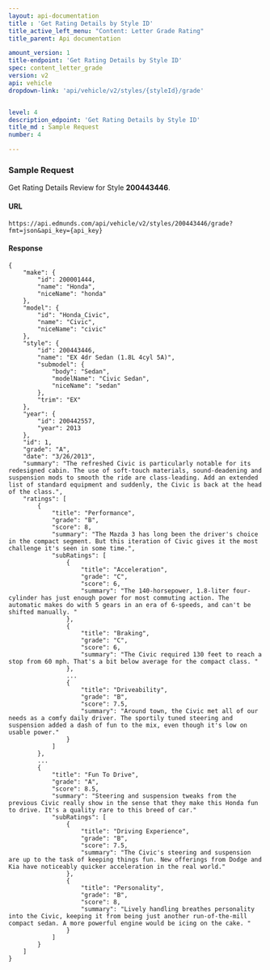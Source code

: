```yaml
---
layout: api-documentation
title : 'Get Rating Details by Style ID'
title_active_left_menu: "Content: Letter Grade Rating"
title_parent: Api documentation

amount_version: 1
title-endpoint: 'Get Rating Details by Style ID'
spec: content_letter_grade
version: v2
api: vehicle
dropdown-link: 'api/vehicle/v2/styles/{styleId}/grade'


level: 4
description_edpoint: 'Get Rating Details by Style ID'
title_md : Sample Request
number: 4

---
```


### Sample Request

Get Rating Details Review for Style **200443446**.

#### URL

    https://api.edmunds.com/api/vehicle/v2/styles/200443446/grade?fmt=json&api_key={api_key}

#### Response

    {
        "make": {
            "id": 200001444,
            "name": "Honda",
            "niceName": "honda"
        },
        "model": {
            "id": "Honda_Civic",
            "name": "Civic",
            "niceName": "civic"
        },
        "style": {
            "id": 200443446,
            "name": "EX 4dr Sedan (1.8L 4cyl 5A)",
            "submodel": {
                "body": "Sedan",
                "modelName": "Civic Sedan",
                "niceName": "sedan"
            },
            "trim": "EX"
        },
        "year": {
            "id": 200442557,
            "year": 2013
        },
        "id": 1,
        "grade": "A",
        "date": "3/26/2013",
        "summary": "The refreshed Civic is particularly notable for its redesigned cabin. The use of soft-touch materials, sound-deadening and suspension mods to smooth the ride are class-leading. Add an extended list of standard equipment and suddenly, the Civic is back at the head of the class.",
        "ratings": [
            {
                "title": "Performance",
                "grade": "B",
                "score": 8,
                "summary": "The Mazda 3 has long been the driver's choice in the compact segment. But this iteration of Civic gives it the most challenge it's seen in some time.",
                "subRatings": [
                    {
                        "title": "Acceleration",
                        "grade": "C",
                        "score": 6,
                        "summary": "The 140-horsepower, 1.8-liter four-cylinder has just enough power for most commuting action. The automatic makes do with 5 gears in an era of 6-speeds, and can't be shifted manually. "
                    },
                    {
                        "title": "Braking",
                        "grade": "C",
                        "score": 6,
                        "summary": "The Civic required 130 feet to reach a stop from 60 mph. That's a bit below average for the compact class. "
                    },
                    ...
                    {
                        "title": "Driveability",
                        "grade": "B",
                        "score": 7.5,
                        "summary": "Around town, the Civic met all of our needs as a comfy daily driver. The sportily tuned steering and suspension added a dash of fun to the mix, even though it's low on usable power."
                    }
                ]
            },
            ...
            {
                "title": "Fun To Drive",
                "grade": "A",
                "score": 8.5,
                "summary": "Steering and suspension tweaks from the previous Civic really show in the sense that they make this Honda fun to drive. It's a quality rare to this breed of car."
                "subRatings": [
                    {
                        "title": "Driving Experience",
                        "grade": "B",
                        "score": 7.5,
                        "summary": "The Civic's steering and suspension are up to the task of keeping things fun. New offerings from Dodge and Kia have noticeably quicker acceleration in the real world."
                    },
                    {
                        "title": "Personality",
                        "grade": "B",
                        "score": 8,
                        "summary": "Lively handling breathes personality into the Civic, keeping it from being just another run-of-the-mill compact sedan. A more powerful engine would be icing on the cake. "
                    }
                ]
            }
        ]
    }
